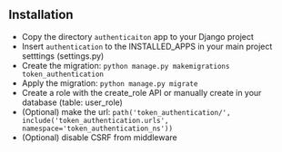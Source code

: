 ## Installation
- Copy the directory `authenticaiton` app to your Django project
- Insert `authentication` to the INSTALLED_APPS in your main project setttings (settings.py)
- Create the migration: `python manage.py makemigrations token_authentication`
- Apply the migration: `python manage.py migrate`
- Create a role with the create_role API or manually create in your database (table: user_role)
- (Optional) make the url: `path('token_authentication/', include('token_authentication.urls', namespace='token_authentication_ns'))`
- (Optional) disable CSRF from middleware
